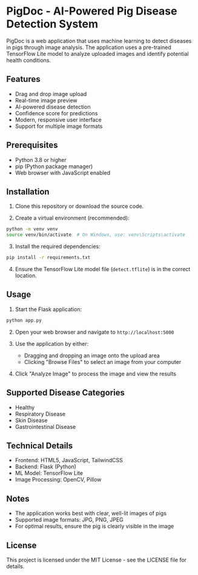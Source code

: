 # PigDoc - AI-Powered Pig Disease Detection System

PigDoc is a web application that uses machine learning to detect diseases in pigs through image analysis. The application uses a pre-trained TensorFlow Lite model to analyze uploaded images and identify potential health conditions.

## Features

- Drag and drop image upload
- Real-time image preview
- AI-powered disease detection
- Confidence score for predictions
- Modern, responsive user interface
- Support for multiple image formats

## Prerequisites

- Python 3.8 or higher
- pip (Python package manager)
- Web browser with JavaScript enabled

## Installation

1. Clone this repository or download the source code.

2. Create a virtual environment (recommended):
```bash
python -m venv venv
source venv/bin/activate  # On Windows, use: venv\Scripts\activate
```

3. Install the required dependencies:
```bash
pip install -r requirements.txt
```

4. Ensure the TensorFlow Lite model file (`detect.tflite`) is in the correct location.

## Usage

1. Start the Flask application:
```bash
python app.py
```

2. Open your web browser and navigate to `http://localhost:5000`

3. Use the application by either:
   - Dragging and dropping an image onto the upload area
   - Clicking "Browse Files" to select an image from your computer

4. Click "Analyze Image" to process the image and view the results

## Supported Disease Categories

- Healthy
- Respiratory Disease
- Skin Disease
- Gastrointestinal Disease

## Technical Details

- Frontend: HTML5, JavaScript, TailwindCSS
- Backend: Flask (Python)
- ML Model: TensorFlow Lite
- Image Processing: OpenCV, Pillow

## Notes

- The application works best with clear, well-lit images of pigs
- Supported image formats: JPG, PNG, JPEG
- For optimal results, ensure the pig is clearly visible in the image

## License

This project is licensed under the MIT License - see the LICENSE file for details. 